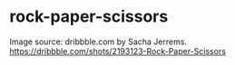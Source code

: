 # rock-paper-scissors

Image source: dribbble.com by Sacha Jerrems.  
https://dribbble.com/shots/2193123-Rock-Paper-Scissors
